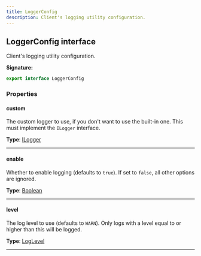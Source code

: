 ```yaml
---
title: LoggerConfig
description: Client's logging utility configuration.
---
```


## LoggerConfig interface

Client's logging utility configuration.

**Signature:**

```ts
export interface LoggerConfig 
```

### Properties

#### custom

The custom logger to use, if you don't want to use the built-in one. This must implement the `ILogger` interface.



**Type**: [ILogger](/api/interfaces/ilogger)

---

#### enable

Whether to enable logging (defaults to `true`). If set to `false`, all other options are ignored.



**Type**: [Boolean](https://developer.mozilla.org/en-US/docs/Web/JavaScript/Reference/Global_Objects/Boolean)

---

#### level

The log level to use (defaults to `WARN`). Only logs with a level equal to or higher than this will be logged.



**Type**: [LogLevel](/api/types/loglevel)

---


